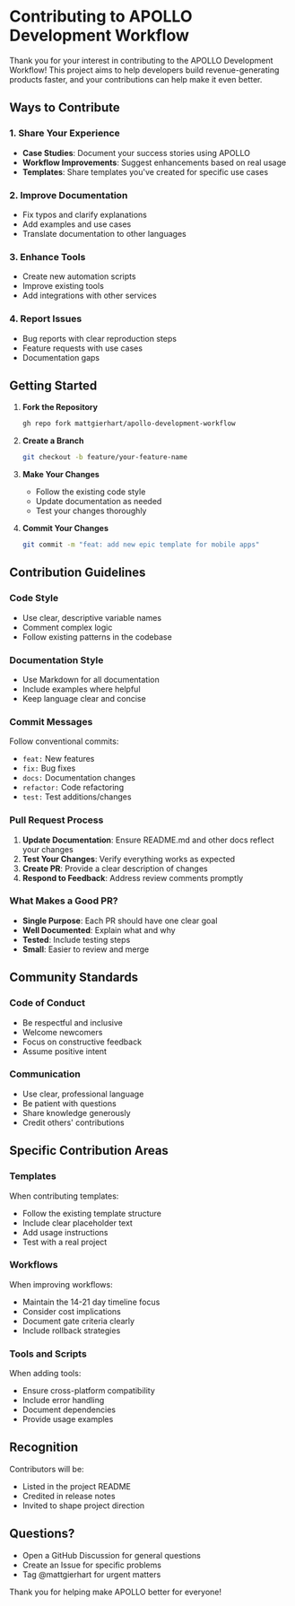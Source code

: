 # Contributing to APOLLO Development Workflow

Thank you for your interest in contributing to the APOLLO Development Workflow! This project aims to help developers build revenue-generating products faster, and your contributions can help make it even better.

## Ways to Contribute

### 1. Share Your Experience
- **Case Studies**: Document your success stories using APOLLO
- **Workflow Improvements**: Suggest enhancements based on real usage
- **Templates**: Share templates you've created for specific use cases

### 2. Improve Documentation
- Fix typos and clarify explanations
- Add examples and use cases
- Translate documentation to other languages

### 3. Enhance Tools
- Create new automation scripts
- Improve existing tools
- Add integrations with other services

### 4. Report Issues
- Bug reports with clear reproduction steps
- Feature requests with use cases
- Documentation gaps

## Getting Started

1. **Fork the Repository**
   ```bash
   gh repo fork mattgierhart/apollo-development-workflow
   ```

2. **Create a Branch**
   ```bash
   git checkout -b feature/your-feature-name
   ```

3. **Make Your Changes**
   - Follow the existing code style
   - Update documentation as needed
   - Test your changes thoroughly

4. **Commit Your Changes**
   ```bash
   git commit -m "feat: add new epic template for mobile apps"
   ```

## Contribution Guidelines

### Code Style
- Use clear, descriptive variable names
- Comment complex logic
- Follow existing patterns in the codebase

### Documentation Style
- Use Markdown for all documentation
- Include examples where helpful
- Keep language clear and concise

### Commit Messages
Follow conventional commits:
- `feat:` New features
- `fix:` Bug fixes
- `docs:` Documentation changes
- `refactor:` Code refactoring
- `test:` Test additions/changes

### Pull Request Process

1. **Update Documentation**: Ensure README.md and other docs reflect your changes
2. **Test Your Changes**: Verify everything works as expected
3. **Create PR**: Provide a clear description of changes
4. **Respond to Feedback**: Address review comments promptly

### What Makes a Good PR?

- **Single Purpose**: Each PR should have one clear goal
- **Well Documented**: Explain what and why
- **Tested**: Include testing steps
- **Small**: Easier to review and merge

## Community Standards

### Code of Conduct
- Be respectful and inclusive
- Welcome newcomers
- Focus on constructive feedback
- Assume positive intent

### Communication
- Use clear, professional language
- Be patient with questions
- Share knowledge generously
- Credit others' contributions

## Specific Contribution Areas

### Templates
When contributing templates:
- Follow the existing template structure
- Include clear placeholder text
- Add usage instructions
- Test with a real project

### Workflows
When improving workflows:
- Maintain the 14-21 day timeline focus
- Consider cost implications
- Document gate criteria clearly
- Include rollback strategies

### Tools and Scripts
When adding tools:
- Ensure cross-platform compatibility
- Include error handling
- Document dependencies
- Provide usage examples

## Recognition

Contributors will be:
- Listed in the project README
- Credited in release notes
- Invited to shape project direction

## Questions?

- Open a GitHub Discussion for general questions
- Create an Issue for specific problems
- Tag @mattgierhart for urgent matters

Thank you for helping make APOLLO better for everyone!